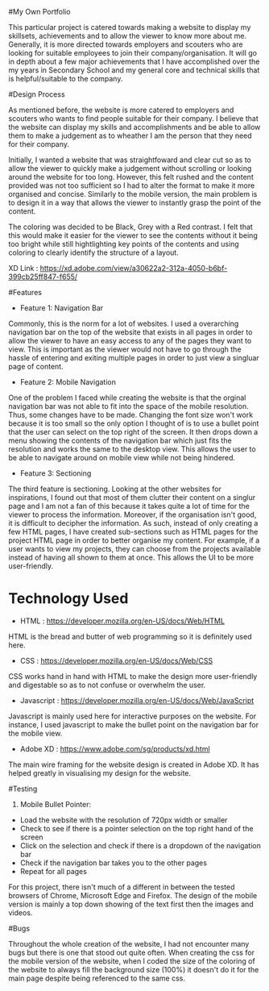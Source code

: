 #My Own Portfolio

This particular project is catered towards making a website to display my skillsets, achievements and to allow the viewer to know more about me. Generally, it is more directed towards employers and scouters who are looking for suitable employees to join their company/organisation. It will go in depth about a few major achievements that I have accomplished over the my years in Secondary School and my general core and technical skills that is helpful/suitable to the company.

#Design Process

As mentioned before, the website is more catered to employers and scouters who wants to find people suitable for their company. I believe that the website can display my skills and accomplishments and be able to allow them to make a judgement as to wheather I am the person that they need for their company. 

Initially, I wanted a website that was straightfoward and clear cut so as to allow the viewer to quickly make a judgement without scrolling or looking around the website for too long. However, this felt rushed and the content provided was not too sufficient so I had to alter the format to make it more organised and concise. Similarly to the mobile version, the main problem is to design it in a way that allows the viewer to instantly grasp the point of the content.

The coloring was decided to be Black, Grey with a Red contrast. I felt that this would make it easier for the viewer to see the contents without it being too bright while still hightlighting key points of the contents and using coloring to clearly identify the structure of a layout.

XD Link : https://xd.adobe.com/view/a30622a2-312a-4050-b6bf-399cb25ff847-f655/

#Features

- Feature 1: Navigation Bar


Commonly, this is the norm for a lot of websites. I used a overarching navigation bar on the top of the website that exists in all pages in order to allow the viewer to have an easy access to any of the pages they want to view. This is important as the viewer would not have to go through the hassle of entering and exiting multiple pages in order to just view a singluar page of content.

- Feature 2: Mobile Navigation


One of the problem I faced while creating the website is that the orginal navigation bar was not able to fit into the space of the mobile resolution. Thus, some changes have to be made. Changing the font size won't work because it is too small so the only option I thought of is to use a bullet point that the user can select on the top right of the screen. It then drops down a menu showing the contents of the navigation bar which just fits the resolution and works the same to the desktop view. This allows the user to be able to navigate around on mobile view while not being hindered.


- Feature 3: Sectioning


The third feature is sectioning. Looking at the other websites for inspirations, I found out that most of them clutter their content on a singlur page and I am not a fan of this because it takes quite a lot of time for the viewer to process the information. Moreover, if the organisation isn't good, it is difficult to decipher the information. As such, instead of only creating a few HTML pages, I have created sub-sections such as HTML pages for the project HTML page in order to better organise my content. For example, if a user wants to view my projects, they can choose from the projects available instead of having all shown to them at once. This allows the UI to be more user-friendly.


# Technology Used

- HTML : https://developer.mozilla.org/en-US/docs/Web/HTML

HTML is the bread and butter of web programming so it is definitely used here.

- CSS : https://developer.mozilla.org/en-US/docs/Web/CSS

CSS works hand in hand with HTML to make the design more user-friendly and digestable so as to not confuse or overwhelm the user.

- Javascript : https://developer.mozilla.org/en-US/docs/Web/JavaScript

Javascript is mainly used here for interactive purposes on the website. For instance, I used javascript to make the bullet point on the navigation bar for the mobile view.

- Adobe XD : https://www.adobe.com/sg/products/xd.html

The main wire framing for the website design is created in Adobe XD. It has helped greatly in visualising my design for the website.


#Testing

1. Mobile Bullet Pointer:

- Load the website with the resolution of 720px width or smaller
- Check to see if there is a pointer selection on the top right hand of the screen
- Click on the selection and check if there is a dropdown of the navigation bar
- Check if the navigation bar takes you to the other pages
- Repeat for all pages

For this project, there isn't much of a different in between the tested browsers of Chrome, Microsoft Edge and Firefox. The design of the mobile version is mainly a top down showing of the text first then the images and videos.

#Bugs

Throughout the whole creation of the website, I had not encounter many bugs but there is one that stood out quite often. When creating the css for the mobile version of the website, when I coded the size of the coloring of the website to always fill the background size (100%) it doesn't do it for the main page despite being referenced to the same css.






